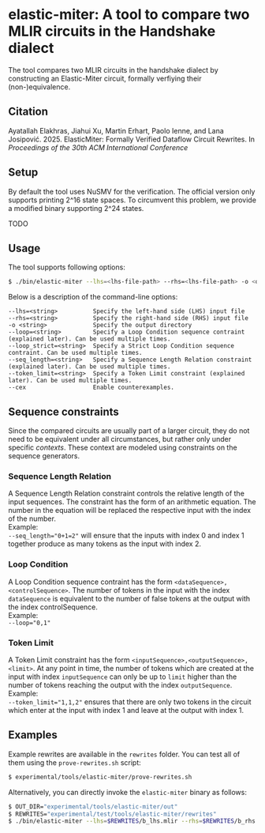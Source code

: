 # elastic-miter: A tool to compare two MLIR circuits in the Handshake dialect

The tool compares two MLIR circuits in the handshake dialect by constructing an Elastic-Miter circuit, formally verfiying their (non-)equivalence.

## Citation

Ayatallah Elakhras, Jiahui Xu, Martin Erhart, Paolo Ienne, and Lana Josipović. 2025. ElasticMiter: Formally Verified Dataflow Circuit Rewrites. In *Proceedings of the 30th ACM International Conference*

## Setup

By default the tool uses NuSMV for the verification. The official version only supports printing 2^16 state spaces. To circumvent this problem, we provide a modified binary supporting 2^24 states.

TODO

## Usage

The tool supports following options:
```bash
$ ./bin/elastic-miter --lhs=<lhs-file-path> --rhs=<lhs-file-path> -o <out-dir> [--loop=<string>] [--loop_strict=<string>] [--seq_length=<string>] [--token_limit=<string>] [--cex]
```

Below is a description of the command-line options:

```
--lhs=<string>          Specify the left-hand side (LHS) input file
--rhs=<string>          Specify the right-hand side (RHS) input file
-o <string>             Specify the output directory
--loop=<string>         Specify a Loop Condition sequence contraint (explained later). Can be used multiple times.
--loop_strict=<string>  Specify a Strict Loop Condition sequence contraint. Can be used multiple times.
--seq_length=<string>   Specify a Sequence Length Relation constraint (explained later). Can be used multiple times.
--token_limit=<string>  Specify a Token Limit constraint (explained later). Can be used multiple times.
--cex                   Enable counterexamples.
```


## Sequence constraints

Since the compared circuits are usually part of a larger circuit, they do not need to be equivalent under all circumstances, but rather only under specific *contexts*. These context are modeled using constraints on the sequence generators. 


### Sequence Length Relation
A Sequence Length Relation constraint controls the relative length of the input sequences.
The constraint has the form of an arithmetic equation. The number in the equation will be replaced the respective input with the index of the number.  
Example:  
`--seq_length="0+1=2"` will ensure that the inputs with index 0 and index 1 together produce as many tokens as the input with index 2.


### Loop Condition
A Loop Condition sequence contraint has the form `<dataSequence>,<controlSequence>`.
The number of tokens in the input with the index `dataSequence` is equivalent to the number of false tokens at the output with the index controlSequence.  
Example:  
`--loop="0,1"`

### Token Limit
A Token Limit constraint has the form `<inputSequence>,<outputSequence>,<limit>`.
At any point in time, the number of tokens which are created at the input with index `inputSequence` can only be up to `limit` higher than the number of tokens reaching the output with the index `outputSequence`.  
Example:  
`--token_limit="1,1,2"` ensures that there are only two tokens in the circuit which enter at the input with index 1 and leave at the output with index 1.

## Examples

Example rewrites are available in the `rewrites` folder. You can test all of them using the `prove-rewrites.sh` script:

```bash
$ experimental/tools/elastic-miter/prove-rewrites.sh
```

Alternatively, you can directly invoke the `elastic-miter` binary as follows:

```bash
$ OUT_DIR="experimental/tools/elastic-miter/out"
$ REWRITES="experimental/test/tools/elastic-miter/rewrites"
$ ./bin/elastic-miter --lhs=$REWRITES/b_lhs.mlir --rhs=$REWRITES/b_rhs.mlir -o $OUT_DIR --seq_length="0+1=3" --seq_length="0=2" --loop_strict=0,1
```
